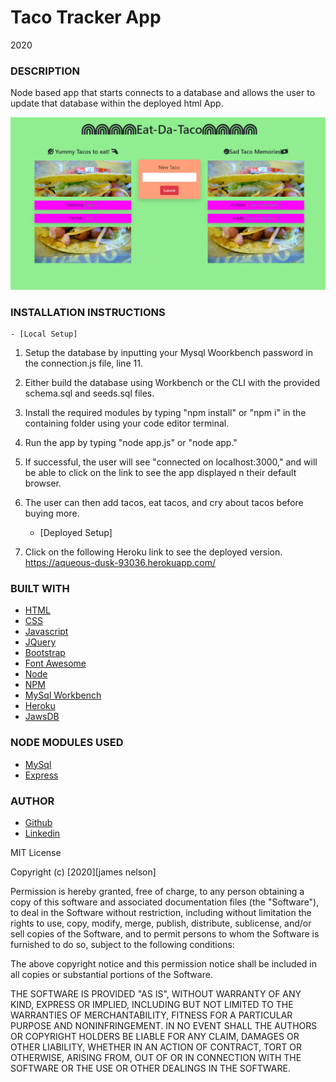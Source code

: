 # Taco Tracker App

2020

### DESCRIPTION

Node based app that starts connects to a database and allows the user to update that database within the deployed html App.

![Example profile](./public/assets/example.png)

### INSTALLATION INSTRUCTIONS

    - [Local Setup]

1. Setup the database by inputting your Mysql Woorkbench password in the connection.js file, line 11.
2. Either build the database using Workbench or the CLI with the provided schema.sql and seeds.sql files.
3. Install the required modules by typing "npm install" or "npm i" in the containing folder using your code editor terminal.
4. Run the app by typing "node app.js" or "node app."
5. If successful, the user will see "connected on localhost:3000," and will be able to click on the link to see the app displayed n their default browser.
6. The user can then add tacos, eat tacos, and cry about tacos before buying more.

   - [Deployed Setup]

7. Click on the following Heroku link to see the deployed version. https://aqueous-dusk-93036.herokuapp.com/

### BUILT WITH

- [HTML](https://html.com/)
- [CSS](https://www.w3schools.com/css/)
- [Javascript](https://www.javascript.com/)
- [JQuery](https://jquery.org/)
- [Bootstrap](https://getbootstrap.com/)
- [Font Awesome](https://fontawesome.com/)
- [Node](https://nodejs.org/en/)
- [NPM](https://www.npmjs.com/)
- [MySql Workbench](https://www.mysql.com/products/workbench/)
- [Heroku](https://www.heroku.com/)
- [JawsDB](https://www.jawsdb.com/)

### NODE MODULES USED

- [MySql](https://www.npmjs.com/package/mysql)
- [Express](https://www.npmjs.com/package/express)

### AUTHOR

- [Github](https://github.com/alpinelife37)
- [Linkedin](https://www.linkedin.com/in/pnw-web-dev)

MIT License

Copyright (c) [2020][james nelson]

Permission is hereby granted, free of charge, to any person obtaining a copy
of this software and associated documentation files (the "Software"), to deal
in the Software without restriction, including without limitation the rights
to use, copy, modify, merge, publish, distribute, sublicense, and/or sell
copies of the Software, and to permit persons to whom the Software is
furnished to do so, subject to the following conditions:

The above copyright notice and this permission notice shall be included in all
copies or substantial portions of the Software.

THE SOFTWARE IS PROVIDED "AS IS", WITHOUT WARRANTY OF ANY KIND, EXPRESS OR
IMPLIED, INCLUDING BUT NOT LIMITED TO THE WARRANTIES OF MERCHANTABILITY,
FITNESS FOR A PARTICULAR PURPOSE AND NONINFRINGEMENT. IN NO EVENT SHALL THE
AUTHORS OR COPYRIGHT HOLDERS BE LIABLE FOR ANY CLAIM, DAMAGES OR OTHER
LIABILITY, WHETHER IN AN ACTION OF CONTRACT, TORT OR OTHERWISE, ARISING FROM,
OUT OF OR IN CONNECTION WITH THE SOFTWARE OR THE USE OR OTHER DEALINGS IN THE
SOFTWARE.
